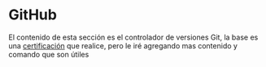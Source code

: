 # GitHub

El contenido de esta sección es el controlador de versiones Git, la base es una [certificación](/Git/Certificado_GIT) que realice, pero le iré agregando mas contenido y comando que son útiles
